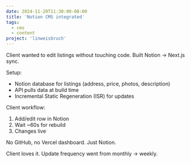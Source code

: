 ```yaml
---
date: 2024-11-20T11:30:00-08:00
title: 'Notion CMS integrated'
tags:
  - cms
  - content
project: 'linweisbruch'
---
```


Client wanted to edit listings without touching code. Built Notion → Next.js
sync.

Setup:

- Notion database for listings (address, price, photos, description)
- API pulls data at build time
- Incremental Static Regeneration (ISR) for updates

Client workflow:

1. Add/edit row in Notion
2. Wait ~60s for rebuild
3. Changes live

No GitHub, no Vercel dashboard. Just Notion.

Client loves it. Update frequency went from monthly → weekly.
